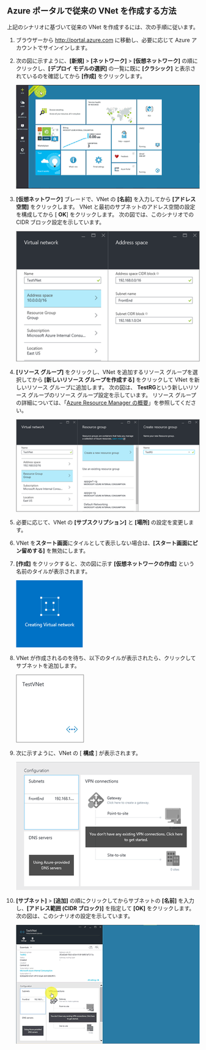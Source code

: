 ## <a name="how-to-create-a-classic-vnet-in-the-azure-portal"></a>Azure ポータルで従来の VNet を作成する方法
上記のシナリオに基づいて従来の VNet を作成するには、次の手順に従います。

1. ブラウザーから http://portal.azure.com に移動し、必要に応じて Azure アカウントでサインインします。
2. 次の図に示すように、**[新規]** > **[ネットワーク]** > **[仮想ネットワーク]** の順にクリックし、**[デプロイ モデルの選択]** の一覧に既に **[クラシック]** と表示されているのを確認してから **[作成]** をクリックします。
   
    ![Azure ポータルでの VNet の作成](./media/virtual-networks-create-vnet-classic-pportal-include/vnet-create-pportal-figure1.gif)
3. **[仮想ネットワーク]** ブレードで、VNet の **[名前]** を入力してから **[アドレス空間]** をクリックします。 VNet と最初のサブネットのアドレス空間の設定を構成してから [ **OK**] をクリックします。 次の図では、このシナリオでの CIDR ブロック設定を示しています。
   
    ![アドレス空間のブレード](./media/virtual-networks-create-vnet-classic-pportal-include/vnet-create-pportal-figure2.png)
4. **[リソース グループ]** をクリックし、VNet を追加するリソース グループを選択してから **[新しいリソース グループを作成する]** をクリックして VNet を新しいリソース グループに追加します。 次の図は、 **TestRG**という新しいリソース グループのリソース グループ設定を示しています。 リソース グループの詳細については、「[Azure Resource Manager の概要](../articles/azure-resource-manager/resource-group-overview.md#resource-groups)」を参照してください。
   
    ![リソース グループ ブレードの作成](./media/virtual-networks-create-vnet-classic-pportal-include/vnet-create-pportal-figure3.png)
5. 必要に応じて、VNet の **[サブスクリプション]** と **[場所]** の設定を変更します。 
6. VNet を**スタート画面**にタイルとして表示しない場合は、**[スタート画面にピン留めする]** を無効にします。 
7. **[作成]** をクリックすると、次の図に示す **[仮想ネットワークの作成]** という名前のタイルが表示されます。
   
    ![ポータルでの VNet の作成](./media/virtual-networks-create-vnet-classic-pportal-include/vnet-create-pportal-figure4.png)
8. VNet が作成されるのを待ち、以下のタイルが表示されたら、クリックしてサブネットを追加します。
   
    ![ポータルでの VNet の作成](./media/virtual-networks-create-vnet-classic-pportal-include/vnet-create-pportal-figure5.png)
9. 次に示すように、VNet の [ **構成** ] が表示されます。 
   
    ![ポータルでの VNet の作成](./media/virtual-networks-create-vnet-classic-pportal-include/vnet-create-pportal-figure6.png)
10. **[サブネット]** > **[追加]** の順にクリックしてからサブネットの **[名前]** を入力し、**[アドレス範囲 (CIDR ブロック)]** を指定して **[OK]** をクリックします。 次の図は、このシナリオの設定を示しています。
    
    ![Azure ポータルでの VNet の作成](./media/virtual-networks-create-vnet-classic-pportal-include/vnet-create-pportal-figure7.gif)


